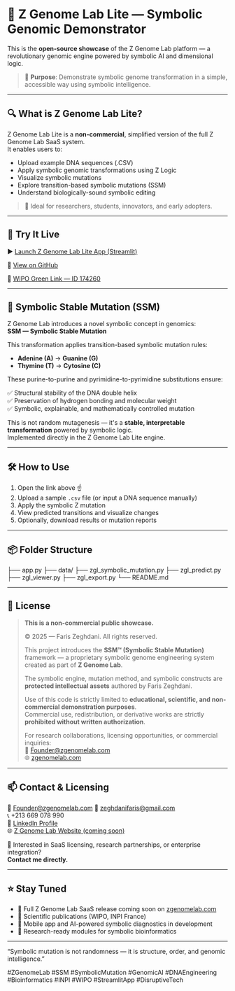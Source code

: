# 🧬 Z Genome Lab Lite — Symbolic Genomic Demonstrator

This is the **open-source showcase** of the Z Genome Lab platform — a revolutionary genomic engine powered by symbolic AI and dimensional logic.

> 🎯 **Purpose**: Demonstrate symbolic genome transformation in a simple, accessible way using symbolic intelligence.

---

## 🔍 What is Z Genome Lab Lite?

Z Genome Lab Lite is a **non-commercial**, simplified version of the full Z Genome Lab SaaS system.  
It enables users to:
- Upload example DNA sequences (.CSV)
- Apply symbolic genomic transformations using Z Logic
- Visualize symbolic mutations
- Explore transition-based symbolic mutations (SSM)
- Understand biologically-sound symbolic editing

> 🧪 Ideal for researchers, students, innovators, and early adopters.

---

## 🚀 Try It Live

▶️ [Launch Z Genome Lab Lite App (Streamlit)](https://z-genome-lab-lite.streamlit.app)

📂 [View on GitHub](https://github.com/ZeghdaniFaris/Z-Genome-Lab)

🌱 [WIPO Green Link — ID 174260](https://wipogreen.wipo.int/wipogreen-database/articles/174260)

---

## 🧬 Symbolic Stable Mutation (SSM)

Z Genome Lab introduces a novel symbolic concept in genomics:  
**SSM — Symbolic Stable Mutation**

This transformation applies transition-based symbolic mutation rules:

- **Adenine (A)** → **Guanine (G)**  
- **Thymine (T)** → **Cytosine (C)**  

These purine-to-purine and pyrimidine-to-pyrimidine substitutions ensure:

✅ Structural stability of the DNA double helix  
✅ Preservation of hydrogen bonding and molecular weight  
✅ Symbolic, explainable, and mathematically controlled mutation  

This is not random mutagenesis — it's a **stable, interpretable transformation** powered by symbolic logic.  
Implemented directly in the Z Genome Lab Lite engine.

---

## 🛠️ How to Use

1. Open the link above ☝️  
2. Upload a sample `.csv` file (or input a DNA sequence manually)  
3. Apply the symbolic Z mutation  
4. View predicted transitions and visualize changes  
5. Optionally, download results or mutation reports

---

## 📦 Folder Structure

├── app.py ├── data/ ├── zgl_symbolic_mutation.py ├── zgl_predict.py ├── zgl_viewer.py ├── zgl_export.py └── README.md

---

## 📄 License

> **This is a non-commercial public showcase.**  
>  
> © 2025 — Faris Zeghdani. All rights reserved.  
>  
> This project introduces the **SSM™ (Symbolic Stable Mutation)** framework — a proprietary symbolic genome engineering system created as part of **Z Genome Lab**.  
>  
> The symbolic engine, mutation method, and symbolic constructs are **protected intellectual assets** authored by Faris Zeghdani.  
>  
> Use of this code is strictly limited to **educational, scientific, and non-commercial demonstration purposes**.  
> Commercial use, redistribution, or derivative works are strictly **prohibited without written authorization**.  
>  
> For research collaborations, licensing opportunities, or commercial inquiries:  
> 📩 Founder@zgenomelab.com  
> 🌐 [zgenomelab.com](https://zgenomelab.com)
---

## 📫 Contact & Licensing

📩 Founder@zgenomelab.com
📧 zeghdanifaris@gmail.com  
📞 +213 669 078 990  
🔗 [LinkedIn Profile](https://www.linkedin.com/in/zeghdanifaris/)  
🌐 [Z Genome Lab Website (coming soon)](https://zgenomelab.com)

💼 Interested in SaaS licensing, research partnerships, or enterprise integration?  
**Contact me directly.**

---

## ⭐ Stay Tuned

- 🚀 Full Z Genome Lab SaaS release coming soon on [zgenomelab.com](https://zgenomelab.com)  
- 📜 Scientific publications (WIPO, INPI France)  
- 📱 Mobile app and AI-powered symbolic diagnostics in development  
- 🔬 Research-ready modules for symbolic bioinformatics

---

“Symbolic mutation is not randomness — it is structure, order, and genomic intelligence.”

#ZGenomeLab #SSM #SymbolicMutation #GenomicAI #DNAEngineering #Bioinformatics #INPI #WIPO #StreamlitApp #DisruptiveTech
